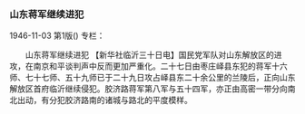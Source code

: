 ### 山东蒋军继续进犯

1946-11-03
第1版()
专栏：

　　山东蒋军继续进犯
    【新华社临沂三十日电】国民党军队对山东解放区的进攻，在南京和平谈判声中反而更加严重化。二十七日由枣庄峄县东犯的蒋军十六师、七十七师、五十九师已于二十九日攻占峄县东二十余公里的兰陵后，正向山东解放区首府临沂继续侵犯。胶济路蒋军第八军与五十四军，亦正由高密一带分向南北出动，有分犯胶济路南的诸城与路北的平度模样。
